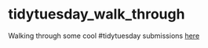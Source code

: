 # tidytuesday_walk_through
Walking through some cool #tidytuesday submissions [here](https://evamaerey.github.io/tidytuesday_walk_through/tidytuesday_highlights.html)
